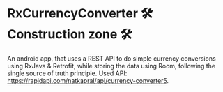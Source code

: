 # RxCurrencyConverter 🛠 Construction zone 🛠
An android app, that uses a REST API to do simple currency conversions  using RxJava & Retrofit, while storing the data using Room, following the single source of truth principle.
Used API: https://rapidapi.com/natkapral/api/currency-converter5.
